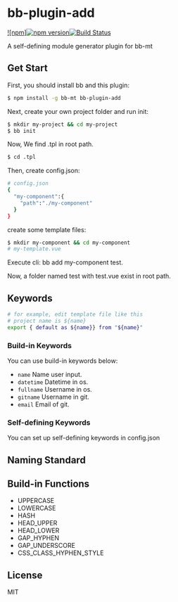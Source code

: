 # bb-plugin-add

[![npm]](https://img.shields.io/npm/v/npm.svg)[![npm version](https://badge.fury.io/js/bb-plugin-add.svg)](https://badge.fury.io/js/bb-plugin-add)[![Build Status](https://travis-ci.org/xgfe/bb-plugin-add.svg?branch=master)](https://travis-ci.org/xgfe/bb-plugin-add)

A self-defining module generator plugin for bb-mt

## Get Start

First, you should install bb and this plugin:
```sh
$ npm install -g bb-mt bb-plugin-add

```
Next, create your own project folder and run init:
```sh
$ mkdir my-project && cd my-project
$ bb init
```
Now, We find .tpl in root path.
```sh
$ cd .tpl
```

Then, create config.json:
```sh
# config.json
{
  "my-component":{
    "path":"./my-component"
  }
}
```

create some template files:
```sh
$ mkdir my-component && cd my-component
# my-template.vue
```

Execute cli: bb add my-component test.

Now, a folder named test with test.vue exist in root path.

## Keywords

```sh
# for example, edit template file like this
# project name is ${name}
export { default as ${name}} from "${name}"
```

### Build-in Keywords

You can use build-in keywords below:

- `name`
  Name user input.
- `datetime`
  Datetime in os.
- `fullname`
  Username in os.
- `gitname`
  Username in git.
- `email`
  Email of git.

### Self-defining Keywords

You can set up self-defining keywords in config.json

## Naming Standard

## Build-in Functions

- UPPERCASE
- LOWERCASE
- HASH
- HEAD_UPPER
- HEAD_LOWER
- GAP_HYPHEN
- GAP_UNDERSCORE
- CSS_CLASS_HYPHEN_STYLE

## License

MIT